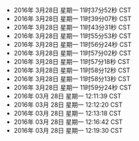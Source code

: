 - 2016年 3月28日 星期一 11时37分52秒 CST
- 2016年 3月28日 星期一 11时39分07秒 CST
- 2016年 3月28日 星期一 11时43分31秒 CST
- 2016年 3月28日 星期一 11时55分53秒 CST
- 2016年 3月28日 星期一 11时56分24秒 CST
- 2016年 3月28日 星期一 11时57分02秒 CST
- 2016年 3月28日 星期一 11时57分18秒 CST
- 2016年 3月28日 星期一 11时58分12秒 CST
- 2016年 3月28日 星期一 11时58分13秒 CST
- 2016年 3月28日 星期一 11时59分24秒 CST
- 2016年 03月 28日 星期一 12:11:39 CST
- 2016年 03月 28日 星期一 12:12:20 CST
- 2016年 03月 28日 星期一 12:13:18 CST
- 2016年 03月 28日 星期一 12:16:42 CST
- 2016年 03月 28日 星期一 12:19:30 CST
